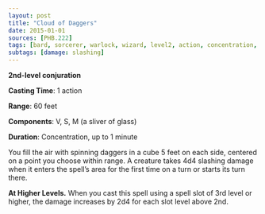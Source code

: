```yaml
---
layout: post
title: "Cloud of Daggers"
date: 2015-01-01
sources: [PHB.222]
tags: [bard, sorcerer, warlock, wizard, level2, action, concentration, conjuration]
subtags: [damage: slashing]
---
```


**2nd-level conjuration**

**Casting Time**: 1 action

**Range**: 60 feet

**Components**: V, S, M (a sliver of glass)

**Duration**: Concentration, up to 1 minute

You fill the air with spinning daggers in a cube 5 feet on each side, centered on a point you choose within range. A creature takes 4d4 slashing damage when it enters the spell’s area for the first time on a turn or starts its turn there. 

**At Higher Levels.** When you cast this spell using a spell slot of 3rd level or higher, the damage increases by 2d4 for each slot level above 2nd. 
